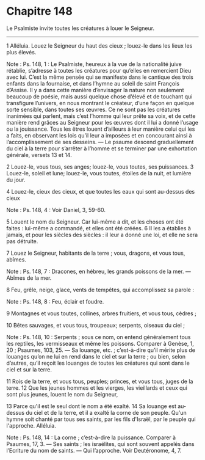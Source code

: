 # Chapitre 148

Le Psalmiste invite toutes les créatures à louer le Seigneur.

***

1 Alléluia. Louez le Seigneur du haut des cieux ; louez-le dans les lieux les plus élevés.

<span class="bible-note">Note : </span> Ps. 148, 1 : Le Psalmiste, heureux à la vue de la nationalité juive rétablie, s’adresse à toutes les créatures pour qu’elles en remercient Dieu avec lui. C’est la même pensée qui se manifeste dans le cantique des trois enfants dans la fournaise, et dans l’hymne au soleil de saint François d’Assise. Il y a dans cette manière d’envisager la nature non seulement beaucoup de poésie, mais aussi quelque chose d’élevé et de touchant qui transfigure l’univers, en nous montrant le créateur, d’une façon en quelque sorte sensible, dans toutes ses œuvres. Ce ne sont pas les créatures inanimées qui parlent, mais c’est l’homme qui leur prête sa voix, et de cette manière rend grâces au Seigneur pour les œuvres dont il lui a donné l’usage ou la jouissance. Tous les êtres louent d’ailleurs à leur manière celui qui les a faits, en observant les lois qu’il leur a imposées et en concourant ainsi à l’accomplissement de ses desseins. ― Le psaume descend graduellement du ciel à la terre pour s’arrêter à l’homme et se terminer
par une exhortation générale, versets 13 et 14.


2 Louez-le, vous tous, ses anges; louez-le, vous toutes, ses puissances. 3 Louez-le, soleil et lune; louez-le, vous toutes, étoiles de la nuit, et lumière du jour.


4 Louez-le, cieux des cieux, et que toutes les eaux qui sont au-dessus des cieux

<span class="bible-note">Note : </span> Ps. 148, 4 : Voir Daniel, 3, 59-60.

5 Louent le nom du Seigneur. Car lui-même a dit, et les choses ont été faites : lui-même a commandé, et elles ont été créées. 6 Il les a établies à jamais, et pour les siècles des siècles : il leur a donné une loi, et elle ne sera pas détruite.


7 Louez le Seigneur, habitants de la terre ; vous, dragons, et vous tous, abîmes.

<span class="bible-note">Note : </span> Ps. 148, 7 : Dracones, en hébreu, les grands poissons de la mer. ― Abîmes de la mer.

8 Feu, grêle, neige, glace, vents de tempêtes, qui accomplissez sa parole :

<span class="bible-note">Note : </span> Ps. 148, 8 : Feu, éclair et foudre.

9 Montagnes et vous toutes, collines, arbres fruitiers, et vous tous, cèdres ;


10 Bêtes sauvages, et vous tous, troupeaux; serpents, oiseaux du ciel ;

<span class="bible-note">Note : </span> Ps. 148, 10 : Serpents ; sous ce nom, on entend généralement tous les reptiles, les vermisseaux et même les poissons. Comparer à Genèse, 1, 20 ; Psaumes, 103, 25. ― Sa louange, etc. ; c’est-à-dire qu’il mérite plus de louanges qu’on ne lui en rend dans le ciel et sur la terre ; ou bien, selon d’autres, qu’il reçoit les louanges de toutes les créatures qui sont dans le ciel et sur la terre.

11 Rois de la terre, et vous tous, peuples; princes, et vous tous, juges de la terre. 12 Que les jeunes hommes et les vierges, les vieillards et ceux qui sont plus jeunes, louent le nom du Seigneur,


13 Parce qu'il est le seul dont le nom a été exalté. 14 Sa louange est au-dessus du ciel et de la terre, et il a exalté la corne de son peuple. Qu'un hymne soit chanté par tous ses saints, par les fils d'Israël, par le peuple qui l'approche. Alléluia.

<span class="bible-note">Note : </span> Ps. 148, 14 : La corne ; c’est-à-dire la puissance. Comparer à Psaumes, 17, 3. ― Ses saints ; les israélites, qui sont souvent appelés dans l’Ecriture du nom de saints. ― Qui l’approche. Voir Deutéronome, 4, 7.

